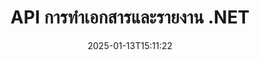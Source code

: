 ---
############################# Static ############################
layout: "landing"
date: 2025-01-13T15:11:22
draft: false

lang: th
product: "Assembly"
product_tag: "assembly"
platform: "Net"
platform_tag: "net"

############################# Drop-down ############################
supported_platforms:
  items:
    # supported_platforms loop
    - title: ".NET"
      tag: "net"
    # supported_platforms loop
    - title: "Java"
      tag: "java"
    # supported_platforms loop
    - title: "Node.js"
      tag: "nodejs-java"

############################# Head ############################
head_title: "API .NET สำหรับการทำเอกสาร การประกอบและการสร้างรายงาน"
head_description: "API C# .NET สำหรับการทำเอกสาร การประกอบและการสร้างรายงาน สร้าง PDF, Word, Excel, PPTX, HTML และเอกสารอีเมลจากเทมเพลตที่กำหนดเอง"

############################# Header ############################
title: "API การทำเอกสารและรายงาน .NET"
description: "สร้างรายงานในแอปพลิเคชัน .NET โดยการกำหนดเทมเพลตและรวมข้อมูล"
words:
  for: "สำหรับ"

actions:
  main: "ดาวน์โหลดทดลองใช้ฟรีผ่าน Nuget"
  main_link: "https://www.nuget.org/packages/GroupDocs.Assembly"
  alt: "การจัดทำใบอนุญาต"
  alt_link: "https://purchase.groupdocs.com/pricing/assembly/net/"
  title: "พร้อมเริ่มต้นแล้วหรือยัง?"
  description: "ลองใช้ฟีเจอร์ของ GroupDocs.Assembly ฟรีหรือขอใบอนุญาต"

release:
  title: "เวอร์ชัน {0} วางจำหน่ายแล้ว"
  notes: "ดูสิ่งที่ใหม่"
  downloads: "ดาวน์โหลด"
  link: "https://releases.groupdocs.com/assembly/net/"

code:
  title: "กรอกกราฟใน DOCX โดยใช้ C#"
  more: "ตัวอย่างเพิ่มเติม"
  more_link: "https://github.com/groupdocs-assembly/GroupDocs.Assembly-for-.NET/"
  install: "dotnet add package GroupDocs.Assembly"
  content: |
    ```csharp {style=abap}   
    // เส้นทางไปยังเทมเพลตหลัก
    string template = "chart_template.docx";

    // เรียกข้อมูลผลิตภาพของผู้จัดการจากแหล่งข้อมูล
    DocumentTable data_table = 
        new DocumentTable("Managers.json", 1);

    // สร้างอินสแตนซ์ของ DataSourceInfo ด้วยข้อมูล
    DataSourceInfo data 
        = new DataSourceInfo(data_table, "managers");

    // ตั้งค่าสีกราฟโดยใช้อีก DataSourceInfo
    DataSourceInfo design = 
        new DataSourceInfo("red", "color");

    // กรอกข้อมูลลงในเทมเพลตและบันทึกไว้ที่เอาต์พุต
    DocumentAssembler asm = new DocumentAssembler();
    asm.AssembleDocument(template, "result.docx", data, design);
    ```

############################# Overview ############################
overview:
  enable: true
  title: "ภาพรวม GroupDocs.Assembly"
  description: "โซลูชัน .NET สำหรับการทำเอกสารอัตโนมัติด้วยการรวมข้อมูลขั้นสูง"
  features:
    # feature loop
    - title: "เพิ่มข้อมูลทางธุรกิจลงในเทมเพลตเอกสารด้วย C#"
      content: "การสร้างรายงานที่ง่ายขึ้น: ด้วย GroupDocs.Assembly for .NET คุณสามารถแทรกข้อมูลจากแหล่งข้อมูลเช่น JSON หรือ XML ลงในเทมเพลตที่กำหนดล่วงหน้าได้อย่างง่ายดาย"

    # feature loop
    - title: "จัดการวัตถุข้อมูลพื้นฐาน"
      content: "ประเภทเอกสารที่รองรับรวมถึงวัตถุที่ฝังอยู่เช่น แผนภูมิ ตาราง และรายการที่สามารถกรอกได้โดยอัตโนมัติโดยข้อมูล"

    # feature loop
    - title: "ฟีเจอร์เพิ่มเติม"
      content: "GroupDocs.Assembly for .NET มีตัวเลือกการกำหนดค่าที่กว้างขวาง ออกแบบวัตถุข้อมูลในเชิงโปรแกรม สร้างบาร์โค้ด ใช้แหล่งข้อมูลออนไลน์ผ่าน URL และบันทึกผลลัพธ์ในรูปแบบต่างๆ"

############################# Platforms ############################
platforms:
  enable: true
  title: "ความเป็นอิสระของแพลตฟอร์ม"
  description: "GroupDocs.Assembly for .NET รองรับระบบปฏิบัติการ เฟรมเวิร์ก และผู้จัดการแพ็กเกจต่อไปนี้"
  items:
    # platform loop
    - title: "Amazon"
      image: "amazon"
    # platform loop
    - title: "Docker"
      image: "docker"
    # platform loop
    - title: "Azure"
      image: "azure"
    # platform loop
    - title: "VS Code"
      image: "vs_code"
    # platform loop
    - title: "ReSharper"
      image: "resharper"
    # platform loop
    - title: "macOS"
      image: "finder"
    # platform loop
    - title: "Linux"
      image: "linux"
    # platform loop
    - title: "NuGet"
      image: "nuget"

############################# File formats ############################
formats:
  enable: true
  title: "รูปแบบไฟล์ที่รองรับ"
  description: |
    GroupDocs.Assembly for .NET สามารถประมวลผลรูปแบบ [ไฟล์](https://docs.groupdocs.com/assembly/net/supported-document-formats/) ต่อไปนี้
  groups:
    # group loop
    - color: "green"
      content: |
        ### รูปแบบ Microsoft Office
        * **Word:**  DOCX, DOC, DOCM, DOT, DOTX, DOTM, RTF, WordprocessingML
        * **Excel:** XLSX, XLS, XLSM, XLSB, XLTM, XLT, XLTM, XLTX, SpreadsheetML
        * **PowerPoint:** PPT, PPTX, PPTM, PPS, PPSX, PPSM, POTM, POTX
    # group loop
    - color: "blue"
      content: |
        ### รูปภาพ และรูปแบบอื่นๆ
        * **พกพาได้:** PDF
        * **รูปภาพ:** SVG, TIFF
        * **รูปแบบสำนักงานอื่นๆ:** ODT, OTT, OTS, ODS, ODP, OTP
      # group loop
    - color: "red"
      content: |
        ### รูปแบบอื่นๆ
        * **เว็บ:** HTML, MHTML
        * **อีเมล:** EML, MSG, EMLX
        * **อื่นๆ:** EPUB, MD

############################# Features ############################
features:
  enable: true
  title: "ฟีเจอร์ของ GroupDocs.Assembly"
  description: "สร้างเอกสารและรายงานโดยใช้โมเดลข้อมูลขั้นสูง"

  items:
    # feature loop
    - icon: "preview"
      title: "การนำเสนอข้อมูลที่ก้าวหน้า"
      content: "รองรับวัตถุข้อมูลที่หลากหลายเช่น แผนภูมิ รายการ ตาราง รูปภาพ และอื่นๆ"

    # feature loop
    - icon: "manipulate"
      title: "การจัดการข้อมูล"
      content: "ใช้สูตรและการดำเนินการตามลำดับเพื่อจัดรูปแบบและแสดงข้อมูลอย่างมีประสิทธิภาพ"

    # feature loop
    - icon: "two_pages"
      title: "รองรับรูปแบบที่กว้างขวาง"
      content: "ทำงานโดยตรงกับรูปแบบเอกสารทั่วไปทั้งหมดสำหรับเทมเพลตหรือไฟล์ผลลัพธ์"

    # feature loop
    - icon: "document_settings"
      title: "การทำเครื่องหมายเทมเพลตที่หลากหลาย"
      content: "ใช้การจัดรูปแบบเชิงลำดับ หมายเลข และการจัดรูปแบบแบบอักษรในเทมเพลต"

    # feature loop
    - icon: "text"
      title: "ฝังบาร์โค้ด"
      content: "สร้างภาพบาร์โค้ดแบบไดนามิกและแทรกลงในเอกสารของคุณ"

    # feature loop
    - icon: "add"
      title: "การจัดรูปแบบข้อมูล"
      content: "จัดรูปแบบสตริงในเทมเพลตเป็นตัวพิมพ์ใหญ๋ ตัวพิมพ์เล็ก ซึ่งใช้รูปแบบตัวอักษรหรือใช้ต้นด้วยตัวพิมพ์ใหญ่"

    # feature loop
    - icon: "manipulate"
      title: "การจัดการเนื้อหาเอกสาร"
      content: "แทรกเนื้อหาจากเอกสารภายนอกไปยังรายงานของคุณได้อย่างไดนามิก"

    # feature loop
    - icon: "convert"
      title: "บันทึกในหลายรูปแบบ"
      content: "ระบุรูปแบบไฟล์ผลลัพธ์โดยใช้ส่วนขยายไฟล์หรือการกำหนดค่าที่ละเอียด"

    # feature loop
    - icon: "update"
      title: "การประมวลผลข้อมูลที่ยืดหยุ่น"
      content: "แทรกรูปภาพและเอกสารแบบไดนามิกโดยใช้ไบต์ที่เข้ารหัสใน Base64"

############################# Code samples ############################
code_samples:
  enable: true
  title: "ตัวอย่างโค้ด"
  description: "ตัวอย่างโค้ดสำหรับการดำเนินการแบบทั่วไปของ GroupDocs.Assembly"
  items:
    # code sample loop
    - title: "รายการที่เป็นจุดในเอกสาร Microsoft Word"
      content: |
        [รายการที่เป็นจุด](https://docs.groupdocs.com/assembly/net/bulleted-list-in-word-processing-document/) เป็นวิธีทั่วไปในการนำเสนอข้อมูลทางธุรกิจ นี่คือตัวอย่างการเพิ่มรายการในเอกสาร Word โดยใช้ GroupDocs.Assembly
        {{< landing/code title="วิธีการกรอกข้อมูลในรายการในเอกสาร">}}
        ```csharp {style=abap}
        // แทรกเทมเพลตนี้บนหน้าของเอกสาร:
        // ตัวชี้วัดประสิทธิภาพของผู้จัดการ
        // . <<foreach [in products]>><<[ProductName]>>
        // <</foreach>>

        // ระบุเส้นทางเทมเพลต
        string template = "Bulleted List Template.docx";

        // ตั้งค่าเส้นทางไฟล์ผลลัพธ์
        string result = "Result Report.docx"

        // เรียกข้อมูลของผู้จัดการจากแหล่งข้อมูล JSON
        JsonDataSource dataSource = new JsonDataSource("Report data.json");
        DataSourceInfo data = new DataSourceInfo(dataSource, "managers")

        // สร้างรายงานที่กรอกข้อมูล
        DocumentAssembler assembler = new DocumentAssembler();
        assembler.AssembleDocument(template, result, data);
        ```
        {{< /landing/code >}}
    # code sample loop
    - title: "กราฟวงกลมในงานนำเสนอ PPTX"
      content: |
        คุณสามารถสร้าง [กราฟวงกลม](https://docs.groupdocs.com/assembly/net/pie-chart-in-presentation-document/) โดยใช้เทมเพลตและข้อมูล XML เพิ่มความน่าสนใจให้กับรายงานของคุณด้วยการแสดงผลข้อมูลที่น่าสนใจ
        {{< landing/code title="วิธีการแสดงข้อมูลในกราฟวงกลม">}}
        ```csharp {style=abap}
        // เพิ่มเทมเพลตชื่อกราฟไปยังงานนำเสนอ:
        // รายได้จากลูกค้า <<foreach [in customers]>> 
        // <<x [CustomerName]>>

        // รวมเทมเพลตข้อมูลกราฟด้วย:
        // Total Order Price<<foreach [in customers]>> 
        // <<x [CustomerName]>>

        // ระบุเส้นทางเทมเพลตกราฟ
        string template = "Pie Chart Template.pptx";

        // ตั้งค่าเส้นทางไฟล์ผลลัพธ์
        string result = "Result Report.pptx"

        // เรียกข้อมูลของลูกค้าจากแหล่งข้อมูล XML
        JsonDataSource dataSource = new JsonDataSource("Chart data.xml");
        DataSourceInfo data = new DataSourceInfo(dataSource, "customers")

        // สร้างกราฟและบันทึกผลลัพธ์
        DocumentAssembler assembler = new DocumentAssembler();
        assembler.AssembleDocument(template, result, data);
        ```
        {{< /landing/code >}}

---